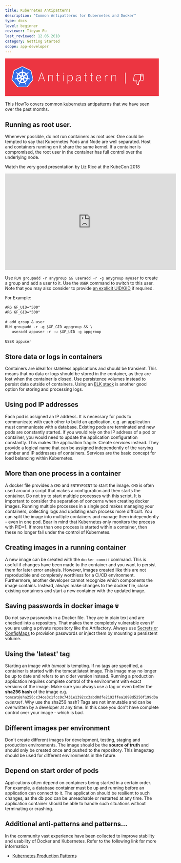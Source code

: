 ```yaml
---
title: Kubernetes Antipatterns
description: "Common Antipatterns for Kubernetes and Docker"
type: docs
level: beginner
reviewer: Tieyan Fu
last_reviewed: 12.06.2018
category: Getting Started
scope: app-developer
---
```


![antipattern](howto-antipattern.png)

This HowTo covers common kubernetes antipatterns that we have seen over the past months.


## Running as root user.
Whenever possible, do not run containers as root user. One could be 
tempted to say that Kubernetes Pods and Node are well separated. Host and containers running on it 
share the same kernel. If a container is compromised, the root user in the container has full control over the 
underlying node.

Watch the very good presentation by Liz Rice at the KubeCon 2018
<iframe width="560" height="315" src="https://www.youtube.com/embed/ltrV-Qmh3oY" frameborder="0" allow="autoplay; encrypted-media" allowfullscreen></iframe>

Use `RUN groupadd -r anygroup && useradd -r -g anygroup myuser` to create a group
and add a user to it. Use the `USER` command to switch to this user.  Note that you may also consider to provide
[an explicit UID/GID](https://docs.docker.com/develop/develop-images/dockerfile_best-practices/#user) if required.  

For Example:

```
ARG GF_UID="500"
ARG GF_GID="500"

# add group & user
RUN groupadd -r -g $GF_GID appgroup && \
   useradd appuser -r -u $GF_UID -g appgroup

USER appuser

```

## Store data or logs in containers
Containers are ideal for stateless applications 
and should be transient. This means that no data or logs should be stored in the 
container, as they are lost when the container is closed. Use persistence volumes instead to persist data outside
of containers. Using an [ELK stack](https://www.elastic.co/de/elk-stack) is another good option for storing and processing logs.

## Using pod IP addresses
Each pod is assigned an IP address. It is necessary 
for pods to communicate with each other to build an application, e.g. an application 
must communicate with a database. Existing pods are terminated and new pods are 
constantly started. If you would rely on the IP address of a pod or container, you would need to update the application
configuration constantly. This makes the application fragile. Create 
services instead. They provide a logical name that can be assigned independently of the 
varying number and IP addresses of containers. Services are the basic concept for load 
balancing within Kubernetes.

## More than one process in a container
A docker file provides a `CMD` and `ENTRYPOINT` to 
start the image. `CMD` is often used around a script that makes a configuration and then 
starts the container. Do not try to start multiple processes with this script. It is 
important to consider the separation of concerns when creating docker images. Running multiple processes in a single pod makes 
managing your containers, collecting logs and updating each process more difficult. 
You can split the image into multiple containers and manage them independently - even in one pod. 
Bear in mind that Kubernetes only monitors the process with PID=1. If more than 
one process is started within a container, then these no longer fall under the control of Kubernetes.


## Creating images in a running container
A new image can be created with the `docker commit` 
command. This is useful if changes have been made to the container and you want to persist 
them for later error analysis. However, images created like this are not reproducible and 
completely worthless for a CI/CD environment. Furthermore, another developer cannot recognize 
which components the image contains. Instead, always make changes to the docker file, close 
existing containers and start a new container with the updated image.

## Saving passwords in docker image  💀
Do not save passwords in a Docker file. They are in plain 
text and are checked into a repository. That makes them completely vulnerable even if you are using
a private repository like the Artifactory. 
Always use [Secrets or ConfigMaps](https://kubernetes.io/docs/tasks/inject-data-application/distribute-credentials-secure)
to provision passwords or inject them by mounting a persistent volume.

## Using the 'latest' tag
Starting an image with *tomcat* is tempting. If no tags are specified, a container is 
started with the tomcat:latest image.  This image may no longer be up to date and refers to an 
older version instead. Running a production application requires complete control of the environment 
with exact versions of the image.  Make sure you always use a tag or even better the **sha256 hash** 
of the image e.g. `tomcat@sha256:c34ce3c1fcc0c7431e1392cc3abd0dfe2192ffea1898d5250f199d3ac8d8720f`. 
Why use the sha256 hash? Tags are not immutable and can be overwritten by a developer at any time. In this case 
you don't have complete control over your image - which is bad.

## Different images per environment
Don't create different images for development, testing, staging 
and production environments. The image should be the **source of truth** and should only be created once 
and pushed to the repository. This image:tag should be used for different environments in the future. 


## Depend on start order of pods
Applications often depend on containers being started in a certain order. 
For example, a database container must be up and running before an application can connect to it. The application 
should be resilient to such changes, as the db pod can be unreachable or restarted at any time. The 
application container should be able to handle such situations without terminating or crashing. 

## Additional anti-patterns and patterns...
In the community vast experience have been collected to improve stability and usability of Docker and Kubernetes.
Refer to the following link for more information
- [Kubernetes Production Patterns](https://github.com/gravitational/workshop/blob/master/k8sprod.md)